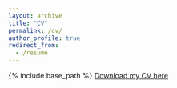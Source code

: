 ```yaml
---
layout: archive
title: "CV"
permalink: /cv/
author_profile: true
redirect_from:
  - /resume
---
```


{% include base_path %}
<a href="https://docs.google.com/gview?url=https://github.com/hyerincho/CV/raw/master/HyerinCho_CV.pdf&embedded=true" class="button"><i class="fa fa-download"></i>Download my CV here </a>
